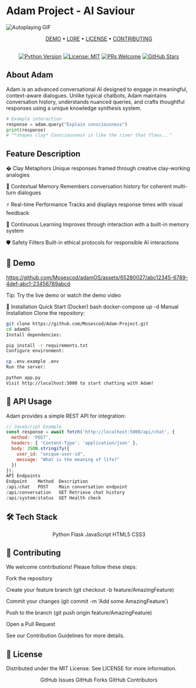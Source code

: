 # Adam Project - AI Saviour


![Autoplaying GIF](./adam-digital.gif)


<div align="center">
  <a href="#demo">DEMO</a> •
  <a href="https://github.com/Mosescod/Adam-Project/blob/main/LORE.md">LORE</a> •
  <a href="https://github.com/Mosescod/Adam-Project/blob/main/LICENSE">LICENSE</a> •
  <a href="https://github.com/Mosescod/Adam-Project/blob/main/CONTRIBUTING.md">CONTRIBUTING</a>
</div>

<br>

<div align="center">
  
[![Python Version](https://img.shields.io/badge/python-3.8+-blue.svg)](https://www.python.org/)
[![License: MIT](https://img.shields.io/badge/License-MIT-yellow.svg)](https://opensource.org/licenses/MIT)
[![PRs Welcome](https://img.shields.io/badge/PRs-welcome-brightgreen.svg)](http://makeapullrequest.com)
[![GitHub Stars](https://img.shields.io/github/stars/Mosescod/Adam-Project.svg)](https://github.com/Mosescod/Adam-Project/stargazers)

</div>

## About Adam

Adam is an advanced conversational AI designed to engage in meaningful, context-aware dialogues. Unlike typical chatbots, Adam maintains conversation history, understands nuanced queries, and crafts thoughtful responses using a unique knowledge synthesis system.

```python
# Example interaction
response = adam.query("Explain consciousness")
print(response)
# "*shapes clay* Consciousness is like the river that flows..."
```
## Feature	Description
<div>
� Clay Metaphors	Unique responses framed through creative clay-working analogies
  
🧠 Contextual Memory	Remembers conversation history for coherent multi-turn dialogues

⚡ Real-time Performance	Tracks and displays response times with visual feedback

🔄 Continuous Learning	Improves through interaction with a built-in memory system

🛡️ Safety Filters	Built-in ethical protocols for responsible AI interactions
</div>

## 🎥 Demo
https://github.com/Mosescod/adamOS/assets/65280027/abc12345-6789-4def-abc1-23456789abcd

Tip: Try the live demo or watch the demo video

🚀 Installation
Quick Start (Docker)
bash
docker-compose up -d
Manual Installation
Clone the repository:

```bash
git clone https://github.com/Mosescod/Adam-Project.git
cd adamOS
Install dependencies:
```

```bash
pip install -r requirements.txt
Configure environment:
```

```bash
cp .env.example .env
Run the server:
```

```bash
python app.py
Visit http://localhost:5000 to start chatting with Adam!
```

## 🔌 API Usage
Adam provides a simple REST API for integration:

```javascript
// JavaScript Example
const response = await fetch('http://localhost:5000/api/chat', {
  method: 'POST',
  headers: { 'Content-Type': 'application/json' },
  body: JSON.stringify({
    user_id: "unique-user-id",
    message: "What is the meaning of life?"
  })
});
API Endpoints
Endpoint	Method	Description
/api/chat	POST	Main conversation endpoint
/api/conversation	GET	Retrieve chat history
/api/system/status	GET	Health check 
```

## 🛠️ Tech Stack
<div align="center">
Python
Flask
JavaScript
HTML5
CSS3
</div>


## 🤝 Contributing
We welcome contributions! Please follow these steps:

Fork the repository

Create your feature branch (git checkout -b feature/AmazingFeature)

Commit your changes (git commit -m 'Add some AmazingFeature')

Push to the branch (git push origin feature/AmazingFeature)

Open a Pull Request

See our Contribution Guidelines for more details.



## 📄 License
Distributed under the MIT License. See LICENSE for more information.

<div align="center">
GitHub Issues
GitHub Forks
GitHub Contributors

</div>
